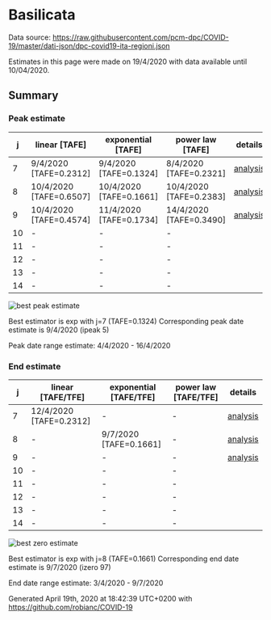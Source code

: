 # Basilicata


Data source: https://raw.githubusercontent.com/pcm-dpc/COVID-19/master/dati-json/dpc-covid19-ita-regioni.json

Estimates in this page were made on 19/4/2020 with data available until 10/04/2020.


## Summary 

### Peak estimate 
|j|linear [TAFE]|exponential [TAFE]|power law [TAFE]|details|
|---|----|-----------|---------|-------|
|7|9/4/2020 [TAFE=0.2312]|9/4/2020 [TAFE=0.1324]|8/4/2020 [TAFE=0.2321]|[analysis](COVID-19_basilicata_j7_2020-04-10.md)|
|8|10/4/2020 [TAFE=0.6507]|10/4/2020 [TAFE=0.1661]|10/4/2020 [TAFE=0.2383]|[analysis](COVID-19_basilicata_j8_2020-04-10.md)|
|9|10/4/2020 [TAFE=0.4574]|11/4/2020 [TAFE=0.1734]|14/4/2020 [TAFE=0.3490]|[analysis](COVID-19_basilicata_j9_2020-04-10.md)|
|10|-|-|-||
|11|-|-|-||
|12|-|-|-||
|13|-|-|-||
|14|-|-|-||

![best peak estimate](COVID-19_basilicata_j7_2020-04-10.png)

Best estimator is exp with j=7 (TAFE=0.1324)
Corresponding peak date estimate is 9/4/2020 (ipeak 5)


Peak date range estimate: 4/4/2020 - 16/4/2020

### End estimate 
|j|linear [TAFE/TFE]|exponential [TAFE/TFE]|power law [TAFE/TFE]|details|
|---|----|-----------|---------|-------|
|7|12/4/2020 [TAFE=0.2312]|-|-|[analysis](COVID-19_basilicata_j7_2020-04-10.md)|
|8|-|9/7/2020 [TAFE=0.1661]|-|[analysis](COVID-19_basilicata_j8_2020-04-10.md)|
|9|-|-|-|[analysis](COVID-19_basilicata_j9_2020-04-10.md)|
|10|-|-|-||
|11|-|-|-||
|12|-|-|-||
|13|-|-|-||
|14|-|-|-||

![best zero estimate](COVID-19_basilicata_j8_2020-04-10.png)

Best estimator is exp with j=8 (TAFE=0.1661)
Corresponding end date estimate is 9/7/2020 (izero 97)


End date range estimate: 3/4/2020 - 9/7/2020

Generated April 19th, 2020 at 18:42:39 UTC+0200 with https://github.com/robianc/COVID-19
